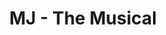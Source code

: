 ---
title: MJ - The Musical
poster: /assets/uploads/mj.jpg
header: ''
description: 'The life story of Michael Jackson arrives on Broadway. '
theater: Neil Simon Theatre
preview: '2021-12-06'
opening: '2022-02-01'
closing: ''
tonyaward: false
criticspick: false
trailer: 'https://www.youtube.com/watch?v=SQnSagWrgpU'
website: 'https://mjthemusical.com'
---